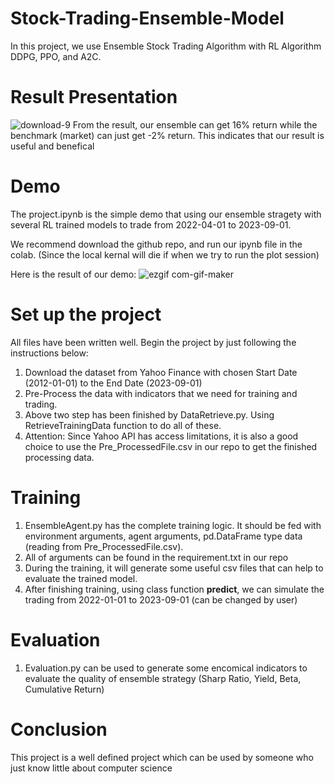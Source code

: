 # Stock-Trading-Ensemble-Model
In this project, we use Ensemble Stock Trading Algorithm with RL Algorithm DDPG, PPO, and A2C.

# Result Presentation
![download-9](https://github.com/haodongzhang0118/Stock-Trading-Ensemble-Model/assets/128533950/e0c5a890-81ae-40b4-9339-728053c0acde)
From the result, our ensemble can get 16% return while the benchmark (market) can just get -2% return. This indicates that our result is useful and benefical

# Demo
The project.ipynb is the simple demo that using our ensemble stragety with several RL trained models to trade from 2022-04-01 to 2023-09-01.

We recommend download the github repo, and run our ipynb file in the colab. (Since the local kernal will die if when we try to run the plot session)

Here is the result of our demo:
![ezgif com-gif-maker](https://github.com/haodongzhang0118/Stock-Trading-Ensemble-Model/assets/128533950/2157f705-e14c-40aa-8f2e-f3f5f96ac249)

# Set up the project

All files have been written well. Begin the project by just following the instructions below:

1) Download the dataset from Yahoo Finance with chosen Start Date (2012-01-01) to the End Date (2023-09-01)
2) Pre-Process the data with indicators that we need for training and trading.
3) Above two step has been finished by DataRetrieve.py. Using RetrieveTrainingData function to do all of these.
4) Attention: Since Yahoo API has access limitations, it is also a good choice to use the Pre_ProcessedFile.csv in our repo to get the finished processing data.

# Training

1) EnsembleAgent.py has the complete training logic. It should be fed with environment arguments, agent arguments, pd.DataFrame type data (reading from Pre_ProcessedFile.csv).
2) All of arguments can be found in the requirement.txt in our repo
3) During the training, it will generate some useful csv files that can help to evaluate the trained model.
4) After finishing training, using class function **predict**, we can simulate the trading from 2022-01-01 to 2023-09-01 (can be changed by user)

# Evaluation
1) Evaluation.py can be used to generate some encomical indicators to evaluate the quality of ensemble strategy (Sharp Ratio, Yield, Beta, Cumulative Return)

# Conclusion
This project is a well defined project which can be used by someone who just know little about computer science
